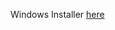 Windows Installer [here](https://dl.openfin.co/services/download?fileName=webkit-drag&config=http://datamadic.github.io/of-webkit-drag/app.json)
